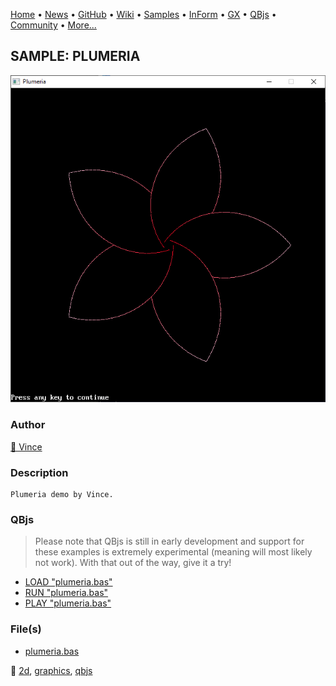 [Home](https://qb64.com) • [News](../../news.md) • [GitHub](https://github.com/QB64Official/qb64) • [Wiki](https://github.com/QB64Official/qb64/wiki) • [Samples](../../samples.md) • [InForm](../../inform.md) • [GX](../../gx.md) • [QBjs](../../qbjs.md) • [Community](../../community.md) • [More...](../../more.md)

## SAMPLE: PLUMERIA

![screenshot.png](img/screenshot.png)

### Author

[🐝 Vince](../vince.md) 

### Description

```text
Plumeria demo by Vince.
```

### QBjs

> Please note that QBjs is still in early development and support for these examples is extremely experimental (meaning will most likely not work). With that out of the way, give it a try!

* [LOAD "plumeria.bas"](https://v6p9d9t4.ssl.hwcdn.net/html/6022890/index.html?src=https://qb64.com/samples/plumeria/src/plumeria.bas)
* [RUN "plumeria.bas"](https://v6p9d9t4.ssl.hwcdn.net/html/6022890/index.html?mode=auto&src=https://qb64.com/samples/plumeria/src/plumeria.bas)
* [PLAY "plumeria.bas"](https://v6p9d9t4.ssl.hwcdn.net/html/6022890/index.html?mode=play&src=https://qb64.com/samples/plumeria/src/plumeria.bas)

### File(s)

* [plumeria.bas](src/plumeria.bas)

🔗 [2d](../2d.md), [graphics](../graphics.md), [qbjs](../qbjs.md)
